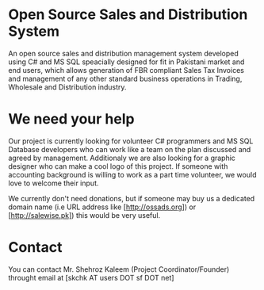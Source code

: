# Open Source Sales and Distribution System
An open source sales and distribution management system developed using C# and MS SQL speacially designed for fit in Pakistani market and end users, which allows generation of FBR compliant Sales Tax Invoices and management of any other standard business operations in Trading, Wholesale and Distribution industry. 

# We need your help
Our project is currently looking for volunteer C# programmers and MS SQL Database developers who can work like a team on the plan discussed and agreed by management. Additionaly we are also looking for a graphic designer who can make a cool logo of this project. If someone with accounting background is willing to work as a part time volunteer, we would love to welcome their input.

We currently don't need donations, but if someone may buy us a dedicated domain name (i.e URL address like [http://ossads.org]) or [http://salewise.pk]) this would be very useful. 

# Contact
You can contact Mr. Shehroz Kaleem (Project Coordinator/Founder) throught email at [skchk AT users DOT sf DOT net]
